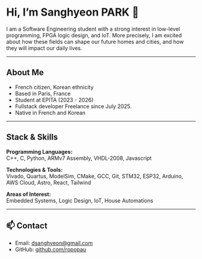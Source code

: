 # Hi, I’m Sanghyeon PARK 👋

I am a Software Engineering student with a strong interest in low-level programming, FPGA logic design, and IoT.
More precisely, I am excited about how these fields can shape our future homes and cities, and how they will impact our daily lives.

---

## About Me
- French citizen, Korean ethnicity
- Based in Paris, France
- Student at EPITA (2023 - 2026)
- Fullstack developer Freelance since July 2025.
- Native in French and Korean

---

##  Stack & Skills

**Programming Languages:**  
C++, C, Python, ARMv7 Assembly, VHDL-2008, Javascript

**Technologies & Tools:**  
Vivado, Quartus, ModelSim, CMake, GCC, Git, STM32, ESP32, Arduino, AWS Cloud, Astro, React, Tailwind

**Areas of Interest:**  
Embedded Systems, Logic Design, IoT, House Automations  

---

## 📫 Contact
- Email: [dsanghyeon@gmail.com](mailto:dsanghyeon@gmail.com)  
- GitHub: [github.com/ropopau](https://github.com/ropopau)  
